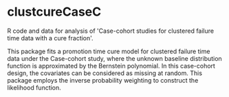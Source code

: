 # clustcureCaseC

R code and data for analysis of 'Case-cohort studies for clustered failure time data with a cure fraction'.


This package fits a promotion time cure model for clustered failure time data under the Case-cohort study, where the unknown baseline distribution function is approximated by the Bernstein polynomial. In this case-cohort design, the covariates can be considered as missing at random. This package employs the inverse probability weighting to construct the likelihood function.
